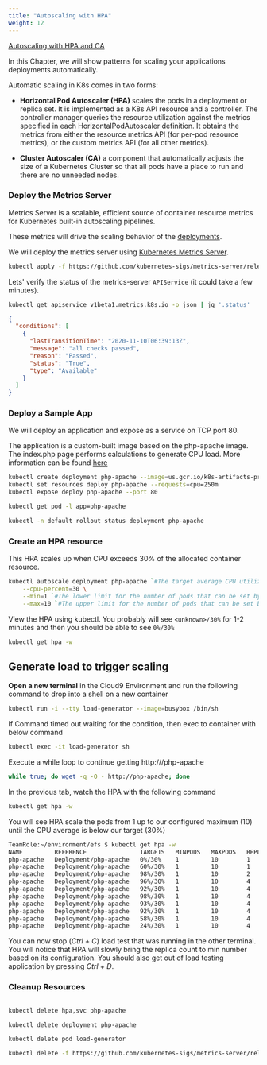 ```yaml
---
title: "Autoscaling with HPA"
weight: 12
---
```


[Autoscaling with HPA and CA](https://www.eksworkshop.com/beginner/080_scaling/)


In this Chapter, we will show patterns for scaling your applications deployments automatically.

Automatic scaling in K8s comes in two forms:

* **Horizontal Pod Autoscaler (HPA)** scales the pods in a deployment or replica set. It is implemented as a K8s API resource and a controller. The controller manager queries the resource utilization against the metrics specified in each HorizontalPodAutoscaler definition. It obtains the metrics from either the resource metrics API (for per-pod resource metrics), or the custom metrics API (for all other metrics).

* **Cluster Autoscaler (CA)** a component that automatically adjusts the size of a Kubernetes Cluster so that all pods have a place to run and there are no unneeded nodes.

### Deploy the Metrics Server

Metrics Server is a scalable, efficient source of container resource metrics for Kubernetes built-in autoscaling pipelines.

These metrics will drive the scaling behavior of the [deployments](https://kubernetes.io/docs/concepts/workloads/controllers/deployment/).

We will deploy the metrics server using [Kubernetes Metrics Server](https://github.com/kubernetes-sigs/metrics-server).

```sh
kubectl apply -f https://github.com/kubernetes-sigs/metrics-server/releases/download/v0.5.0/components.yaml
```

Lets' verify the status of the metrics-server `APIService` (it could take a few minutes).

```sh
kubectl get apiservice v1beta1.metrics.k8s.io -o json | jq '.status'
```

```json
{
  "conditions": [
    {
      "lastTransitionTime": "2020-11-10T06:39:13Z",
      "message": "all checks passed",
      "reason": "Passed",
      "status": "True",
      "type": "Available"
    }
  ]
}
```

### Deploy a Sample App

We will deploy an application and expose as a service on TCP port 80.

The application is a custom-built image based on the php-apache image. The index.php page performs calculations to generate CPU load. More information can be found [here](https://kubernetes.io/docs/tasks/run-application/horizontal-pod-autoscale-walkthrough/#run-expose-php-apache-server)

```bash
kubectl create deployment php-apache --image=us.gcr.io/k8s-artifacts-prod/hpa-example
kubectl set resources deploy php-apache --requests=cpu=250m
kubectl expose deploy php-apache --port 80

kubectl get pod -l app=php-apache

kubectl -n default rollout status deployment php-apache
```

### Create an HPA resource

This HPA scales up when CPU exceeds 30% of the allocated container resource.

```bash
kubectl autoscale deployment php-apache `#The target average CPU utilization` \
    --cpu-percent=30 \
    --min=1 `#The lower limit for the number of pods that can be set by the autoscaler` \
    --max=10 `#The upper limit for the number of pods that can be set by the autoscaler`
```

View the HPA using kubectl. You probably will see `<unknown>/30%` for 1-2 minutes and then you should be able to see `0%/30%`

```bash
kubectl get hpa -w
```

## Generate load to trigger scaling

**Open a new terminal** in the Cloud9 Environment and run the following command to drop into a shell on a new container

```bash
kubectl run -i --tty load-generator --image=busybox /bin/sh
```

If Command timed out waiting for the condition, then exec to container with below command 

```bash
kubectl exec -it load-generator sh
```

Execute a while loop to continue getting http:///php-apache

```bash
while true; do wget -q -O - http://php-apache; done
```

In the previous tab, watch the HPA with the following command

```bash
kubectl get hpa -w
```

You will see HPA scale the pods from 1 up to our configured maximum (10) until the CPU average is below our target (30%)

```bash
TeamRole:~/environment/efs $ kubectl get hpa -w
NAME         REFERENCE               TARGETS   MINPODS   MAXPODS   REPLICAS   AGE
php-apache   Deployment/php-apache   0%/30%    1         10        1          22s
php-apache   Deployment/php-apache   60%/30%   1         10        1          46s
php-apache   Deployment/php-apache   98%/30%   1         10        2          62s
php-apache   Deployment/php-apache   96%/30%   1         10        4          77s
php-apache   Deployment/php-apache   92%/30%   1         10        4          92s
php-apache   Deployment/php-apache   98%/30%   1         10        4          107s
php-apache   Deployment/php-apache   93%/30%   1         10        4          2m2s
php-apache   Deployment/php-apache   92%/30%   1         10        4          2m17s
php-apache   Deployment/php-apache   58%/30%   1         10        4          2m32s
php-apache   Deployment/php-apache   24%/30%   1         10        4          3m2s
```

You can now stop (_Ctrl + C_) load test that was running in the other terminal. You will notice that HPA will slowly bring the replica count to min number based on its configuration. You should also get out of load testing application by pressing _Ctrl + D_.

### Cleanup Resources

```bash

kubectl delete hpa,svc php-apache

kubectl delete deployment php-apache

kubectl delete pod load-generator

kubectl delete -f https://github.com/kubernetes-sigs/metrics-server/releases/download/v0.4.1/components.yaml

```